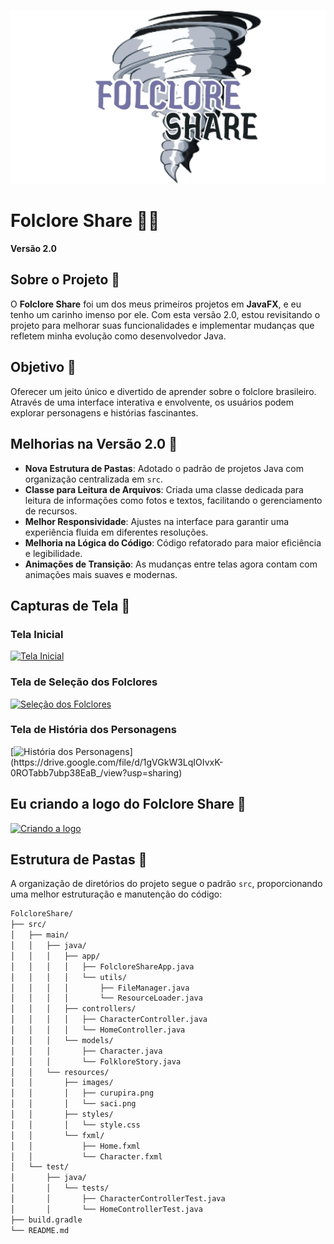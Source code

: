 ![Logo do Folclore Share](https://github.com/matheusfesantos/Folclore-Share/blob/v2/src/resources/Logo.png)

# Folclore Share 🌳✨
**Versão 2.0**

## Sobre o Projeto 💖
O **Folclore Share** foi um dos meus primeiros projetos em **JavaFX**, e eu tenho um carinho imenso por ele. Com esta versão 2.0, estou revisitando o projeto para melhorar suas funcionalidades e implementar mudanças que refletem minha evolução como desenvolvedor Java.

## Objetivo 🎯
Oferecer um jeito único e divertido de aprender sobre o folclore brasileiro. Através de uma interface interativa e envolvente, os usuários podem explorar personagens e histórias fascinantes.

## Melhorias na Versão 2.0 🚀
- **Nova Estrutura de Pastas**: Adotado o padrão de projetos Java com organização centralizada em `src`.
- **Classe para Leitura de Arquivos**: Criada uma classe dedicada para leitura de informações como fotos e textos, facilitando o gerenciamento de recursos.
- **Melhor Responsividade**: Ajustes na interface para garantir uma experiência fluida em diferentes resoluções.
- **Melhoria na Lógica do Código**: Código refatorado para maior eficiência e legibilidade.
- **Animações de Transição**: As mudanças entre telas agora contam com animações mais suaves e modernas.

## Capturas de Tela 📸

### Tela Inicial
[![Tela Inicial](https://drive.google.com/uc?id=1nF7UZTvvTW-BTn-hsa_hVI4GW8OA3ghl)](https://drive.google.com/file/d/1nF7UZTvvTW-BTn-hsa_hVI4GW8OA3ghl/view?usp=sharing)

### Tela de Seleção dos Folclores
[![Seleção dos Folclores](https://drive.google.com/uc?id=1HuIdSdbkOQwPyvP2ZKxvpPtlFc-GzdRo)](https://drive.google.com/file/d/1HuIdSdbkOQwPyvP2ZKxvpPtlFc-GzdRo/view?usp=sharing)

### Tela de História dos Personagens
[![História dos Personagens](https://drive.google.com/uc?id=1gVGkW3LqIOIvxK-0ROTabb7ubp38EaB_)](https://drive.google.com/file/d/1gVGkW3LqIOIvxK-0ROTabb7ubp38EaB_/view?usp=sharing)

## Eu criando a logo do Folclore Share 🎨
[![Criando a logo](https://drive.google.com/uc?id=1CDdL6Cu31zJpARclYAh03ZbiZIod2AEt)](https://drive.google.com/file/d/1CDdL6Cu31zJpARclYAh03ZbiZIod2AEt/view?usp=sharing)

## Estrutura de Pastas 📂
A organização de diretórios do projeto segue o padrão `src`, proporcionando uma melhor estruturação e manutenção do código:

```bash
FolcloreShare/
├── src/
│   ├── main/
│   │   ├── java/
│   │   │   ├── app/
│   │   │   │   ├── FolcloreShareApp.java
│   │   │   │   └── utils/
│   │   │   │       ├── FileManager.java
│   │   │   │       └── ResourceLoader.java
│   │   │   ├── controllers/
│   │   │   │   ├── CharacterController.java
│   │   │   │   └── HomeController.java
│   │   │   └── models/
│   │   │       ├── Character.java
│   │   │       └── FolkloreStory.java
│   │   └── resources/
│   │       ├── images/
│   │       │   ├── curupira.png
│   │       │   └── saci.png
│   │       ├── styles/
│   │       │   └── style.css
│   │       └── fxml/
│   │           ├── Home.fxml
│   │           └── Character.fxml
│   └── test/
│       ├── java/
│       │   └── tests/
│       │       ├── CharacterControllerTest.java
│       │       └── HomeControllerTest.java
├── build.gradle
└── README.md
````
